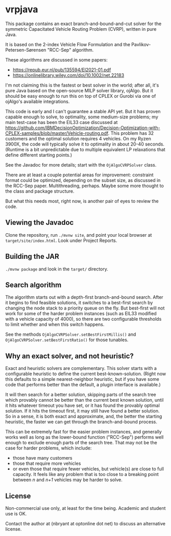 # vrpjava

This package contains an exact branch-and-bound-and-cut solver for the symmetric
Capacitated Vehicle Routing Problem (CVRP), written in pure Java.

It is based on the 2-index Vehicle Flow Formulation and the Pavlikov-Petersen-Sørensen "RCC-Sep" algorithm.

These algorithms are discussed in some papers:

* https://repub.eur.nl/pub/135594/EI2021-01.pdf
* https://onlinelibrary.wiley.com/doi/10.1002/net.22183

I'm not claiming this is the fastest or best solver in the world; after all, it's pure Java based on
the open-source MILP solver library, ojAlgo. But it should be easy enough to run this on top of CPLEX
or Gurobi via one of ojAlgo's available integrations.

This code is early and I can't guarantee a stable API yet. But it has proven capable enough to solve,
to optimality, some medium-size problems; my main test-case has been the EIL33 case discussed at
https://github.com/IBMDecisionOptimization/Decision-Optimization-with-CPLEX-samples/blob/master/Vehicle-routing.pdf.
This problem has 32 customers and the optimal solution requires 4 vehicles. On my Ryzen 3900X, the code
will typically solve it to optimality in about 20-40 seconds.
(Runtime is a bit unpredictable due to multiple equivalent LP relaxations that define different starting points.)

See the Javadoc for more details; start with the `OjAlgoCVRPSolver` class.

There are at least a couple potential areas for improvement: constraint format could
be optimized, depending on the subset size, as discussed in the RCC-Sep paper.
Multithreading, perhaps. Maybe some more thought to the class and package structure.

But what this needs most, right now, is another pair of eyes to review the code.

## Viewing the Javadoc

Clone the repository, run `./mvnw site`, and point your local browser at `target/site/index.html`.
Look under Project Reports.

## Building the JAR

`./mvnw package` and look in the `target/` directory.

## Search algorithm

The algorithm starts out with a depth-first branch-and-bound search. After it begins to find
feasible solutions, it switches to a best-first search by changing the node stack to a priority queue
on the fly. But best-first will not work for some of the harder problem instances
(such as EIL33 modified with a vehicle capacity of 4000), so there are two configurable thresholds
to limit whether and when this switch happens.

See the methods `OjAlgoCVRPSolver.setBestFirstMillis()` and `OjAlgoCVRPSolver.setBestFirstRatio()`
for those tunables.

## Why an exact solver, and not heuristic?

Exact and heuristic solvers are complementary. This solver starts with a configurable heuristic to define the current
best-known-solution. (Right now this defaults to a simple nearest-neighbor heuristic, but if you have some code that
performs better than the default, a plugin interface is available.)

It will then search for a better solution, skipping parts of the search tree which provably cannot be better than
the current best known solution, until it hits whatever timeout you have set, or it has found the provably optimal
solution. If it hits the timeout first, it may still have found a better solution. So in a sense, it is both exact and
approximate, and, the better the starting heuristic, the faster we can get through the branch-and-bound process.

This can be extremely fast for the easier problem instances, and generally works well as long as the lower-bound
function ("RCC-Sep") performs well enough to exclude enough parts of the search tree. That may not be the case for
harder problems, which include:

* those have many customers
* those that require more vehicles
* or even those that require fewer vehicles, but vehicle(s) are close to full capacity. It feels like any problem that
  is too close to a breaking point between _n_ and _n+1_ vehicles may be harder to solve.

## License

Non-commercial use only, at least for the time being. Academic and student use is OK.

Contact the author at (nbryant at optonline dot net) to discuss an alternative license.